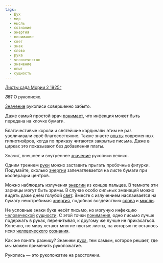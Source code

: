 ```yaml
---
tags:
  - Дух
  - мир
  - мысль
  - сознание
  - энергия
  - понимание
  - свет
  - знак
  - слово
  - рука
  - человечество
  - значение
  - опыт
  - сущность
---
```


[Листы сада Мории 2 1925г](https://127.0.0.1:4002/agni/1925)

___351___
О рукописях.   

[Значение](../../../tags/#[значение](../../../tags/#значение)) рукописи совершенно забыто.   

Даже самый простой врач [понимает](../../../tags/#понимание), что инфекция может быть передана на клочке бумаги.   

Благочестивые короли и святейшие кардиналы этим не раз увеличивали своё благосостояние. Также знаете [опыты](../../../tags/#опыт) современных гипнотизёров, когда по приказу читаются закрытые письма. Даже в цирках это показывают без добавления платы.   

Значит, внешнее и внутреннее [значение](../../../tags/#значение) рукописи велико.   

Одним трением [руки](../../../tags/#[рука](../../../tags/#рука)) можно заставить прыгать пробочные фигурки. Подумайте, сколько [энергии](../../../tags/#[энергия](../../../tags/#энергия)) запечатлевается на листе бумаги при кооперации центров.   

Можно наблюдать излучения [энергии](../../../tags/#[энергия](../../../tags/#энергия)) из концов пальцев. В темноте эти зарницы могут быть зримы. В случае особо сильных эманаций можно видеть даже днём голубой [свет](../../../tags/#свет). Вместе с излучением наслаивается на бумагу неистребимая [энергия](../../../tags/#энергия), подобная воздействию [слова](../../../tags/#слово) и [мысли](../../../tags/#мысль).   

Не условные знаки букв несёт письмо, но могучую инфекцию [человеческой](../../../tags/#человечество) [сущности](../../../tags/#сущность). С этой точки [понимания](../../../tags/#понимание), одно письмо лучше подержать в руках, перечитывая, к другому же лучше не прикасаться. Конечно, по миру летают многие пустые листы, на которых не осталось искр [человеческого](../../../tags/#человечество) [сознания](../../../tags/#сознание).   

Как же понять разницу? Знанием [духа](../../../tags/#Дух), тем самым, которое решает, где мы можем применить рукопожатие.   

Рукопись — это рукопожатие на расстоянии.   

